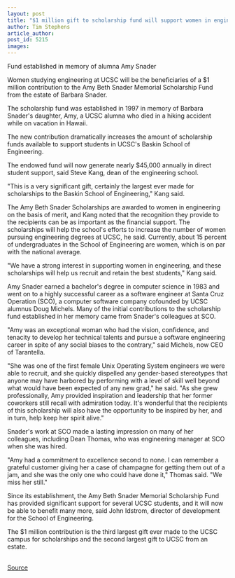 ```yaml
---
layout: post
title: "$1 million gift to scholarship fund will support women in engineering"
author: Tim Stephens
article_author: 
post_id: 5215
images:
---
```


<p class="sectionheadblack">
  Fund established in memory of alumna Amy Snader
</p>
<p>
  Women studying engineering at UCSC will be the beneficiaries of a $1 million contribution to the Amy Beth Snader Memorial Scholarship Fund from the estate of Barbara Snader.
</p>
<p>
  The scholarship fund was established in 1997 in memory of Barbara Snader's daughter, Amy, a UCSC alumna who died in a hiking accident while on vacation in Hawaii.<br>
</p>
<p>
  The new contribution dramatically increases the amount of scholarship funds available to support students in UCSC's Baskin School of Engineering.
</p>
<p>
  The endowed fund will now generate nearly $45,000 annually in direct student support, said Steve Kang, dean of the engineering school.<br>
</p>
<p>
  "This is a very significant gift, certainly the largest ever made for scholarships to the Baskin School of Engineering," Kang said.<br>
</p>
<p>
  The Amy Beth Snader Scholarships are awarded to women in engineering on the basis of merit, and Kang noted that the recognition they provide to the recipients can be as important as the financial support. The scholarships will help the school's efforts to increase the number of women pursuing engineering degrees at UCSC, he said. Currently, about 15 percent of undergraduates in the School of Engineering are women, which is on par with the national average.<br>
</p>
<p>
  "We have a strong interest in supporting women in engineering, and these scholarships will help us recruit and retain the best students," Kang said.<br>
</p>
<p>
  Amy Snader earned a bachelor's degree in computer science in 1983 and went on to a highly successful career as a software engineer at Santa Cruz Operation (SCO), a computer software company cofounded by UCSC alumnus Doug Michels. Many of the initial contributions to the scholarship fund established in her memory came from Snader's colleagues at SCO.<br>
</p>
<p>
  "Amy was an exceptional woman who had the vision, confidence, and tenacity to develop her technical talents and pursue a software engineering career in spite of any social biases to the contrary," said Michels, now CEO of Tarantella.<br>
</p>
<p>
  "She was one of the first female Unix Operating System engineers we were able to recruit, and she quickly dispelled any gender-based stereotypes that anyone may have harbored by performing with a level of skill well beyond what would have been expected of any new grad," he said. "As she grew professionally, Amy provided inspiration and leadership that her former coworkers still recall with admiration today. It's wonderful that the recipients of this scholarship will also have the opportunity to be inspired by her, and in turn, help keep her spirit alive."<br>
</p>
<p>
  Snader's work at SCO made a lasting impression on many of her colleagues, including Dean Thomas, who was engineering manager at SCO when she was hired.
</p>
<p>
  "Amy had a commitment to excellence second to none. I can remember a grateful customer giving her a case of champagne for getting them out of a jam, and she was the only one who could have done it," Thomas said. "We miss her still."<br>
</p>
<p>
  Since its establishment, the Amy Beth Snader Memorial Scholarship Fund has provided significant support for several UCSC students, and it will now be able to benefit many more, said John Idstrom, director of development for the School of Engineering.<br>
</p>
<p>
  The $1 million contribution is the third largest gift ever made to the UCSC campus for scholarships and the second largest gift to UCSC from an estate.<br>
  <br>
</p>
<p><a href="http://www1.ucsc.edu/currents/03-04/12-08/CURRENTS%20ONLINE/03-04/11-17/engineering.html" title="Permalink to engineering">Source</a></p>
